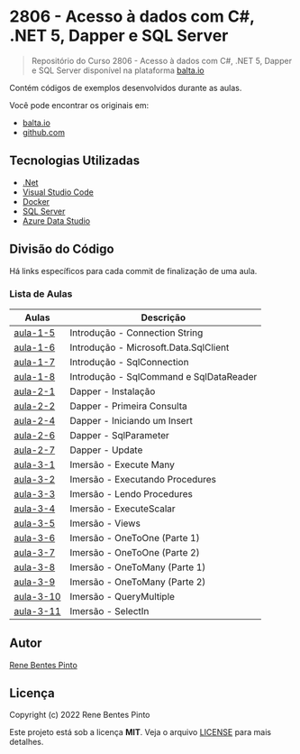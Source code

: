 # 2806 - Acesso à dados com C#, .NET 5, Dapper e SQL Server

> Repositório do Curso 2806 - Acesso à dados com C#, .NET 5, Dapper e SQL Server disponível na plataforma [balta.io](https://balta.io)

Contém códigos de exemplos desenvolvidos durante as aulas.

Você pode encontrar os originais em:

- [balta.io](https://balta.io/cursos/acesso-dados-csharp-net-dapper-sql-server)
- [github.com](https://github.com/balta-io/2806)

## Tecnologias Utilizadas

- [.Net](https://dotnet.microsoft.com/)
- [Visual Studio Code](https://code.visualstudio.com)
- [Docker](https://www.docker.com)
- [SQL Server](https://www.microsoft.com/sql-server)
- [Azure Data Studio](https://docs.microsoft.com/sql/azure-data-studio)

## Divisão do Código

Há links específicos para cada commit de finalização de uma aula.

### Lista de Aulas

| Aulas                             | Descrição                               |
| --------------------------------- | --------------------------------------- |
| [aula-1-5](../../commit/a3ac0be)  | Introdução - Connection String          |
| [aula-1-6](../../commit/6798067)  | Introdução - Microsoft.Data.SqlClient   |
| [aula-1-7](../../commit/362c911)  | Introdução - SqlConnection              |
| [aula-1-8](../../commit/ce5206f)  | Introdução - SqlCommand e SqlDataReader |
| [aula-2-1](../../commit/8250327)  | Dapper - Instalação                     |
| [aula-2-2](../../commit/765714c)  | Dapper - Primeira Consulta              |
| [aula-2-4](../../commit/3e0e211)  | Dapper - Iniciando um Insert            |
| [aula-2-6](../../commit/7dee61f)  | Dapper - SqlParameter                   |
| [aula-2-7](../../commit/0ffe935)  | Dapper - Update                         |
| [aula-3-1](../../commit/0c3a6e4)  | Imersão - Execute Many                  |
| [aula-3-2](../../commit/58247e3)  | Imersão - Executando Procedures         |
| [aula-3-3](../../commit/ff60338)  | Imersão - Lendo Procedures              |
| [aula-3-4](../../commit/ee1b91a)  | Imersão - ExecuteScalar                 |
| [aula-3-5](../../commit/422cab4)  | Imersão - Views                         |
| [aula-3-6](../../commit/15912dd)  | Imersão - OneToOne (Parte 1)            |
| [aula-3-7](../../commit/28f0eef)  | Imersão - OneToOne (Parte 2)            |
| [aula-3-8](../../commit/0dd8c7f)  | Imersão - OneToMany (Parte 1)           |
| [aula-3-9](../../commit/861cae2)  | Imersão - OneToMany (Parte 2)           |
| [aula-3-10](../../commit/11744a8) | Imersão - QueryMultiple                 |
| [aula-3-11](../../commit/7001166) | Imersão - SelectIn                      |

## Autor

[Rene Bentes Pinto](http://github.com/renebentes)

## Licença

Copyright (c) 2022 Rene Bentes Pinto

Este projeto está sob a licença **MIT**. Veja o arquivo [LICENSE](LICENSE) para mais detalhes.
